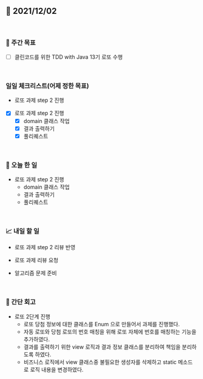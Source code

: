## 📅 2021/12/02

<br/>

### 🏹 주간 목표

- [ ] 클린코드를 위한 TDD with Java 13기 로또 수행

<br/>

### 일일 체크리스트(어제 정한 목표)

-  로또 과제 step 2 진행
- [x] 로또 과제 step 2 진행
  - [x] domain 클래스 작업
  - [x] 결과 출력하기
  - [x] 풀리퀘스트

<br/>

### 💯 오늘 한 일

- 로또 과제 step 2 진행
  - domain 클래스 작업
  - 결과 출력하기
  - 풀리퀘스트

<br/>

### 📈 내일 할 일

- 로또 과제 step 2 리뷰 반영
  
- 로또 과제 리뷰 요청

- 알고리즘 문제 준비

<br/>

### 🧐 간단 회고


- 로또 2단계 진행
  - 로또 당첨 정보에 대한 클래스를 Enum 으로 만들어서 과제를 진행했다. 
  - 자동 로또와 당첨 로또의 번호 매칭을 위해 로또 자체에 번호를 매칭하는 기능을 추가하였다.
  - 결과를 출력하기 위한 view 로직과 결과 정보 클래스를 분리하여 책임을 분리하도록 하였다.
  - 비즈니스 로직에서 view 클래스중 불필요한 생성자를 삭제하고 static 메소드로 로직 내용을 변경하였다.
  
